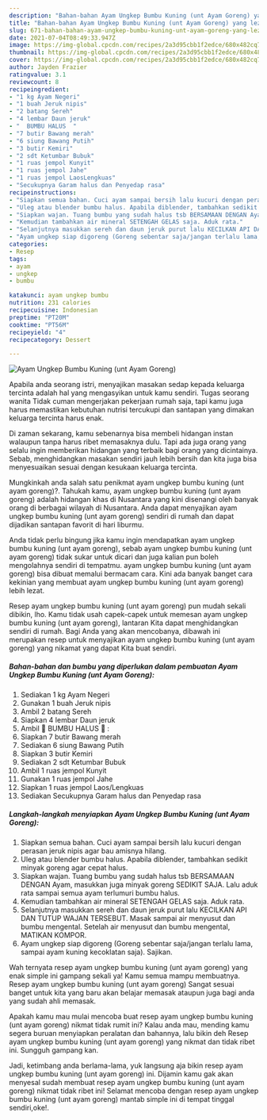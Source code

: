 ```yaml
---
description: "Bahan-bahan Ayam Ungkep Bumbu Kuning (unt Ayam Goreng) yang lezat dan Mudah Dibuat"
title: "Bahan-bahan Ayam Ungkep Bumbu Kuning (unt Ayam Goreng) yang lezat dan Mudah Dibuat"
slug: 671-bahan-bahan-ayam-ungkep-bumbu-kuning-unt-ayam-goreng-yang-lezat-dan-mudah-dibuat
date: 2021-07-04T08:49:33.947Z
image: https://img-global.cpcdn.com/recipes/2a3d95cbb1f2edce/680x482cq70/ayam-ungkep-bumbu-kuning-unt-ayam-goreng-foto-resep-utama.jpg
thumbnail: https://img-global.cpcdn.com/recipes/2a3d95cbb1f2edce/680x482cq70/ayam-ungkep-bumbu-kuning-unt-ayam-goreng-foto-resep-utama.jpg
cover: https://img-global.cpcdn.com/recipes/2a3d95cbb1f2edce/680x482cq70/ayam-ungkep-bumbu-kuning-unt-ayam-goreng-foto-resep-utama.jpg
author: Jayden Frazier
ratingvalue: 3.1
reviewcount: 8
recipeingredient:
- "1 kg Ayam Negeri"
- "1 buah Jeruk nipis"
- "2 batang Sereh"
- "4 lembar Daun jeruk"
- "  BUMBU HALUS  "
- "7 butir Bawang merah"
- "6 siung Bawang Putih"
- "3 butir Kemiri"
- "2 sdt Ketumbar Bubuk"
- "1 ruas jempol Kunyit"
- "1 ruas jempol Jahe"
- "1 ruas jempol LaosLengkuas"
- "Secukupnya Garam halus dan Penyedap rasa"
recipeinstructions:
- "Siapkan semua bahan. Cuci ayam sampai bersih lalu kucuri dengan perasan jeruk nipis agar bau amisnya hilang."
- "Uleg atau blender bumbu halus. Apabila diblender, tambahkan sedikit minyak goreng agar cepat halus."
- "Siapkan wajan. Tuang bumbu yang sudah halus tsb BERSAMAAN DENGAN Ayam, masukkan juga minyak goreng SEDIKIT SAJA. Lalu aduk rata sampai semua ayam terlumuri bumbu halus."
- "Kemudian tambahkan air mineral SETENGAH GELAS saja. Aduk rata."
- "Selanjutnya masukkan sereh dan daun jeruk purut lalu KECILKAN API DAN TUTUP WAJAN TERSEBUT. Masak sampai air menyusut dan bumbu mengental. Setelah air menyusut dan bumbu mengental, MATIKAN KOMPOR."
- "Ayam ungkep siap digoreng (Goreng sebentar saja/jangan terlalu lama, sampai ayam kuning kecoklatan saja). Sajikan."
categories:
- Resep
tags:
- ayam
- ungkep
- bumbu

katakunci: ayam ungkep bumbu 
nutrition: 231 calories
recipecuisine: Indonesian
preptime: "PT20M"
cooktime: "PT56M"
recipeyield: "4"
recipecategory: Dessert

---
```



![Ayam Ungkep Bumbu Kuning (unt Ayam Goreng)](https://img-global.cpcdn.com/recipes/2a3d95cbb1f2edce/680x482cq70/ayam-ungkep-bumbu-kuning-unt-ayam-goreng-foto-resep-utama.jpg)

Apabila anda seorang istri, menyajikan masakan sedap kepada keluarga tercinta adalah hal yang mengasyikan untuk kamu sendiri. Tugas seorang  wanita Tidak cuman mengerjakan pekerjaan rumah saja, tapi kamu juga harus memastikan kebutuhan nutrisi tercukupi dan santapan yang dimakan keluarga tercinta harus enak.

Di zaman  sekarang, kamu sebenarnya bisa membeli hidangan instan walaupun tanpa harus ribet memasaknya dulu. Tapi ada juga orang yang selalu ingin memberikan hidangan yang terbaik bagi orang yang dicintainya. Sebab, menghidangkan masakan sendiri jauh lebih bersih dan kita juga bisa menyesuaikan sesuai dengan kesukaan keluarga tercinta. 



Mungkinkah anda salah satu penikmat ayam ungkep bumbu kuning (unt ayam goreng)?. Tahukah kamu, ayam ungkep bumbu kuning (unt ayam goreng) adalah hidangan khas di Nusantara yang kini disenangi oleh banyak orang di berbagai wilayah di Nusantara. Anda dapat menyajikan ayam ungkep bumbu kuning (unt ayam goreng) sendiri di rumah dan dapat dijadikan santapan favorit di hari liburmu.

Anda tidak perlu bingung jika kamu ingin mendapatkan ayam ungkep bumbu kuning (unt ayam goreng), sebab ayam ungkep bumbu kuning (unt ayam goreng) tidak sukar untuk dicari dan juga kalian pun boleh mengolahnya sendiri di tempatmu. ayam ungkep bumbu kuning (unt ayam goreng) bisa dibuat memalui bermacam cara. Kini ada banyak banget cara kekinian yang membuat ayam ungkep bumbu kuning (unt ayam goreng) lebih lezat.

Resep ayam ungkep bumbu kuning (unt ayam goreng) pun mudah sekali dibikin, lho. Kamu tidak usah capek-capek untuk memesan ayam ungkep bumbu kuning (unt ayam goreng), lantaran Kita dapat menghidangkan sendiri di rumah. Bagi Anda yang akan mencobanya, dibawah ini merupakan resep untuk menyajikan ayam ungkep bumbu kuning (unt ayam goreng) yang nikamat yang dapat Kita buat sendiri.

<!--inarticleads1-->

##### Bahan-bahan dan bumbu yang diperlukan dalam pembuatan Ayam Ungkep Bumbu Kuning (unt Ayam Goreng):

1. Sediakan 1 kg Ayam Negeri
1. Gunakan 1 buah Jeruk nipis
1. Ambil 2 batang Sereh
1. Siapkan 4 lembar Daun jeruk
1. Ambil  🌿 BUMBU HALUS 🌿 :
1. Siapkan 7 butir Bawang merah
1. Sediakan 6 siung Bawang Putih
1. Siapkan 3 butir Kemiri
1. Sediakan 2 sdt Ketumbar Bubuk
1. Ambil 1 ruas jempol Kunyit
1. Gunakan 1 ruas jempol Jahe
1. Siapkan 1 ruas jempol Laos/Lengkuas
1. Sediakan Secukupnya Garam halus dan Penyedap rasa




<!--inarticleads2-->

##### Langkah-langkah menyiapkan Ayam Ungkep Bumbu Kuning (unt Ayam Goreng):

1. Siapkan semua bahan. Cuci ayam sampai bersih lalu kucuri dengan perasan jeruk nipis agar bau amisnya hilang.
1. Uleg atau blender bumbu halus. Apabila diblender, tambahkan sedikit minyak goreng agar cepat halus.
1. Siapkan wajan. Tuang bumbu yang sudah halus tsb BERSAMAAN DENGAN Ayam, masukkan juga minyak goreng SEDIKIT SAJA. Lalu aduk rata sampai semua ayam terlumuri bumbu halus.
1. Kemudian tambahkan air mineral SETENGAH GELAS saja. Aduk rata.
1. Selanjutnya masukkan sereh dan daun jeruk purut lalu KECILKAN API DAN TUTUP WAJAN TERSEBUT. Masak sampai air menyusut dan bumbu mengental. Setelah air menyusut dan bumbu mengental, MATIKAN KOMPOR.
1. Ayam ungkep siap digoreng (Goreng sebentar saja/jangan terlalu lama, sampai ayam kuning kecoklatan saja). Sajikan.




Wah ternyata resep ayam ungkep bumbu kuning (unt ayam goreng) yang enak simple ini gampang sekali ya! Kamu semua mampu membuatnya. Resep ayam ungkep bumbu kuning (unt ayam goreng) Sangat sesuai banget untuk kita yang baru akan belajar memasak ataupun juga bagi anda yang sudah ahli memasak.

Apakah kamu mau mulai mencoba buat resep ayam ungkep bumbu kuning (unt ayam goreng) nikmat tidak rumit ini? Kalau anda mau, mending kamu segera buruan menyiapkan peralatan dan bahannya, lalu bikin deh Resep ayam ungkep bumbu kuning (unt ayam goreng) yang nikmat dan tidak ribet ini. Sungguh gampang kan. 

Jadi, ketimbang anda berlama-lama, yuk langsung aja bikin resep ayam ungkep bumbu kuning (unt ayam goreng) ini. Dijamin kamu gak akan menyesal sudah membuat resep ayam ungkep bumbu kuning (unt ayam goreng) nikmat tidak ribet ini! Selamat mencoba dengan resep ayam ungkep bumbu kuning (unt ayam goreng) mantab simple ini di tempat tinggal sendiri,oke!.

